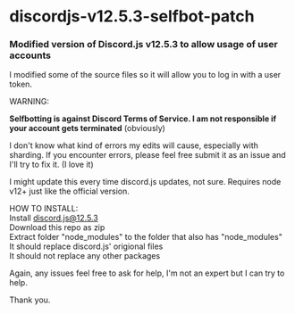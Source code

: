 # discordjs-v12.5.3-selfbot-patch

<h3>Modified version of Discord.js v12.5.3 to allow usage of user accounts</h3>
I modified some of the source files so it will allow you to log in with a user token. 


WARNING:

<b>Selfbotting is against Discord Terms of Service. I am not responsible if your account gets terminated</b>
(obviously)

I don't know what kind of errors my edits will cause, especially with sharding. 
If you encounter errors, please feel free submit it as an issue and I'll try to fix it.
(I love it) 

I might update this every time discord.js updates, not sure.
Requires node v12+ just like the official version.


HOW TO INSTALL:<br>
Install discord.js@12.5.3<br>
Download this repo as zip<br>
Extract folder "node_modules" to the folder that also has "node_modules"<br>
It should replace discord.js' origional files<br>
It should not replace any other packages


Again, any issues feel free to ask for help, I'm not an expert but I can try to help.

Thank you.

